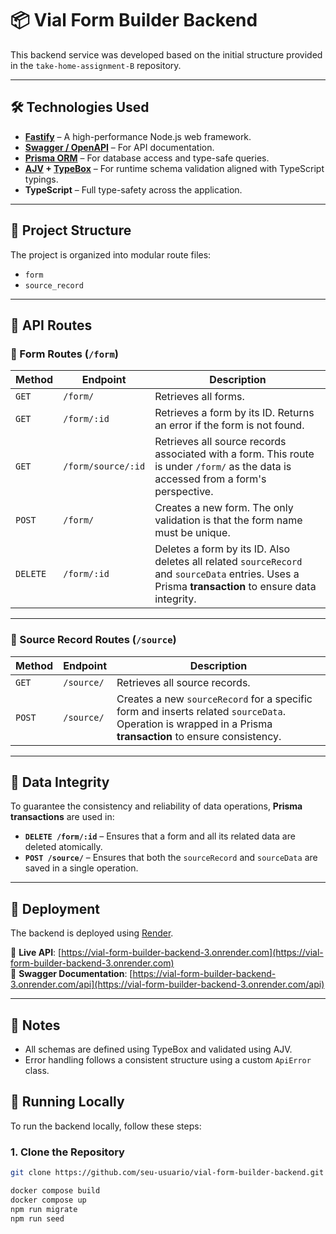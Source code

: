 # 📦 Vial Form Builder Backend

This backend service was developed based on the initial structure provided in the `take-home-assignment-B` repository.

---

## 🛠 Technologies Used

- **[Fastify](https://fastify.dev/)** – A high-performance Node.js web framework.
- **[Swagger / OpenAPI](https://swagger.io/specification/)** – For API documentation.
- **[Prisma ORM](https://www.prisma.io/)** – For database access and type-safe queries.
- **[AJV](https://ajv.js.org/) + [TypeBox](https://github.com/sinclairzx81/typebox)** – For runtime schema validation aligned with TypeScript typings.
- **TypeScript** – Full type-safety across the application.

---

## 📁 Project Structure

The project is organized into modular route files:

- `form`
- `source_record`

---

## 📨 API Routes

### 🔹 Form Routes (`/form`)

| Method | Endpoint | Description |
|--------|----------|-------------|
| `GET` | `/form/` | Retrieves all forms. |
| `GET` | `/form/:id` | Retrieves a form by its ID. Returns an error if the form is not found. |
| `GET` | `/form/source/:id` | Retrieves all source records associated with a form. This route is under `/form/` as the data is accessed from a form's perspective. |
| `POST` | `/form/` | Creates a new form. The only validation is that the form name must be unique. |
| `DELETE` | `/form/:id` | Deletes a form by its ID. Also deletes all related `sourceRecord` and `sourceData` entries. Uses a Prisma **transaction** to ensure data integrity. |

---

### 🔹 Source Record Routes (`/source`)

| Method | Endpoint | Description |
|--------|----------|-------------|
| `GET` | `/source/` | Retrieves all source records. |
| `POST` | `/source/` | Creates a new `sourceRecord` for a specific form and inserts related `sourceData`. Operation is wrapped in a Prisma **transaction** to ensure consistency. |

---

## 🔐 Data Integrity

To guarantee the consistency and reliability of data operations, **Prisma transactions** are used in:

- **`DELETE /form/:id`** – Ensures that a form and all its related data are deleted atomically.
- **`POST /source/`** – Ensures that both the `sourceRecord` and `sourceData` are saved in a single operation.

---

## 🚀 Deployment

The backend is deployed using [Render](https://render.com).

🔗 **Live API**: [https://vial-form-builder-backend-3.onrender.com](https://vial-form-builder-backend-3.onrender.com)  
📄 **Swagger Documentation**: [https://vial-form-builder-backend-3.onrender.com/api](https://vial-form-builder-backend-3.onrender.com/api)

---

## 📌 Notes

- All schemas are defined using TypeBox and validated using AJV.
- Error handling follows a consistent structure using a custom `ApiError` class.

## 🚀 Running Locally

To run the backend locally, follow these steps:

### 1. Clone the Repository

```bash
git clone https://github.com/seu-usuario/vial-form-builder-backend.git

docker compose build
docker compose up
npm run migrate
npm run seed